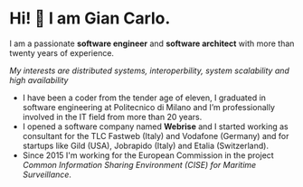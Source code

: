# Hi! :wave: I am Gian Carlo.

I am a passionate **software engineer** and **software architect** with more than twenty years of experience. 

*My interests are distributed systems, interoperbility, system scalability and high availability*

- I have been a coder from the tender age of eleven, I graduated in software engineering at Politecnico di Milano and I’m professionally involved in the IT field from more than 20 years.
- I opened a software company named **Webrise** and I started working as consultant for the TLC Fastweb (Italy) and Vodafone (Germany) and for startups like Gild (USA), Jobrapido (Italy) and Etalia (Switzerland).
- Since 2015 I'm working for the European Commission in the project *Common Information Sharing Environment (CISE) for Maritime Surveillance*.
